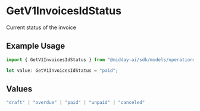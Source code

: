 # GetV1InvoicesIdStatus

Current status of the invoice

## Example Usage

```typescript
import { GetV1InvoicesIdStatus } from "@midday-ai/sdk/models/operations";

let value: GetV1InvoicesIdStatus = "paid";
```

## Values

```typescript
"draft" | "overdue" | "paid" | "unpaid" | "canceled"
```